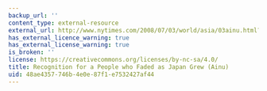 ```yaml
---
backup_url: ''
content_type: external-resource
external_url: http://www.nytimes.com/2008/07/03/world/asia/03ainu.html?pagewanted=all&gwh=A962618537F6F49AA072241EEDF21201
has_external_licence_warning: true
has_external_license_warning: true
is_broken: ''
license: https://creativecommons.org/licenses/by-nc-sa/4.0/
title: Recognition for a People who Faded as Japan Grew (Ainu)
uid: 48ae4357-746b-4e0e-87f1-e7532427af44
---
```

